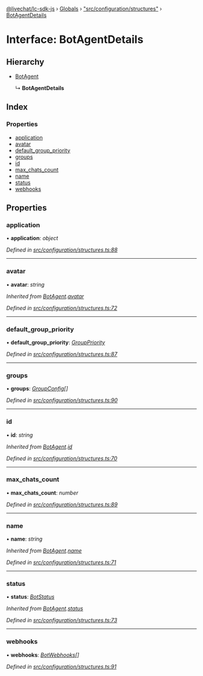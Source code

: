 [@livechat/lc-sdk-js](../README.md) › [Globals](../globals.md) › ["src/configuration/structures"](../modules/_src_configuration_structures_.md) › [BotAgentDetails](_src_configuration_structures_.botagentdetails.md)

# Interface: BotAgentDetails

## Hierarchy

* [BotAgent](_src_configuration_structures_.botagent.md)

  ↳ **BotAgentDetails**

## Index

### Properties

* [application](_src_configuration_structures_.botagentdetails.md#application)
* [avatar](_src_configuration_structures_.botagentdetails.md#avatar)
* [default_group_priority](_src_configuration_structures_.botagentdetails.md#default_group_priority)
* [groups](_src_configuration_structures_.botagentdetails.md#groups)
* [id](_src_configuration_structures_.botagentdetails.md#id)
* [max_chats_count](_src_configuration_structures_.botagentdetails.md#max_chats_count)
* [name](_src_configuration_structures_.botagentdetails.md#name)
* [status](_src_configuration_structures_.botagentdetails.md#status)
* [webhooks](_src_configuration_structures_.botagentdetails.md#webhooks)

## Properties

###  application

• **application**: *object*

*Defined in [src/configuration/structures.ts:88](https://github.com/livechat/lc-sdk-js/blob/e25bbbb/src/configuration/structures.ts#L88)*

___

###  avatar

• **avatar**: *string*

*Inherited from [BotAgent](_src_configuration_structures_.botagent.md).[avatar](_src_configuration_structures_.botagent.md#avatar)*

*Defined in [src/configuration/structures.ts:72](https://github.com/livechat/lc-sdk-js/blob/e25bbbb/src/configuration/structures.ts#L72)*

___

###  default_group_priority

• **default_group_priority**: *[GroupPriority](../enums/_src_configuration_structures_.grouppriority.md)*

*Defined in [src/configuration/structures.ts:87](https://github.com/livechat/lc-sdk-js/blob/e25bbbb/src/configuration/structures.ts#L87)*

___

###  groups

• **groups**: *[GroupConfig](_src_configuration_structures_.groupconfig.md)[]*

*Defined in [src/configuration/structures.ts:90](https://github.com/livechat/lc-sdk-js/blob/e25bbbb/src/configuration/structures.ts#L90)*

___

###  id

• **id**: *string*

*Inherited from [BotAgent](_src_configuration_structures_.botagent.md).[id](_src_configuration_structures_.botagent.md#id)*

*Defined in [src/configuration/structures.ts:70](https://github.com/livechat/lc-sdk-js/blob/e25bbbb/src/configuration/structures.ts#L70)*

___

###  max_chats_count

• **max_chats_count**: *number*

*Defined in [src/configuration/structures.ts:89](https://github.com/livechat/lc-sdk-js/blob/e25bbbb/src/configuration/structures.ts#L89)*

___

###  name

• **name**: *string*

*Inherited from [BotAgent](_src_configuration_structures_.botagent.md).[name](_src_configuration_structures_.botagent.md#name)*

*Defined in [src/configuration/structures.ts:71](https://github.com/livechat/lc-sdk-js/blob/e25bbbb/src/configuration/structures.ts#L71)*

___

###  status

• **status**: *[BotStatus](../enums/_src_configuration_structures_.botstatus.md)*

*Inherited from [BotAgent](_src_configuration_structures_.botagent.md).[status](_src_configuration_structures_.botagent.md#status)*

*Defined in [src/configuration/structures.ts:73](https://github.com/livechat/lc-sdk-js/blob/e25bbbb/src/configuration/structures.ts#L73)*

___

###  webhooks

• **webhooks**: *[BotWebhooks](_src_configuration_structures_.botwebhooks.md)[]*

*Defined in [src/configuration/structures.ts:91](https://github.com/livechat/lc-sdk-js/blob/e25bbbb/src/configuration/structures.ts#L91)*
